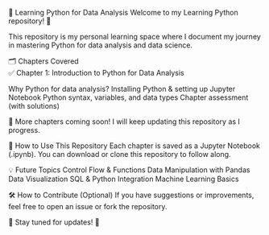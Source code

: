 📌 Learning Python for Data Analysis
Welcome to my Learning Python repository! 🚀

This repository is my personal learning space where I document my journey in mastering Python for data analysis and data science.

🗂 Chapters Covered  
✅ Chapter 1: Introduction to Python for Data Analysis

Why Python for data analysis?
Installing Python & setting up Jupyter Notebook
Python syntax, variables, and data types
Chapter assessment (with solutions)

🔹 More chapters coming soon! I will keep updating this repository as I progress.

📖 How to Use This Repository
Each chapter is saved as a Jupyter Notebook (.ipynb).
You can download or clone this repository to follow along.

💡 Future Topics
Control Flow & Functions
Data Manipulation with Pandas
Data Visualization
SQL & Python Integration
Machine Learning Basics

🛠 How to Contribute (Optional)
If you have suggestions or improvements, feel free to open an issue or fork the repository.

📩 Stay tuned for updates! 🚀
